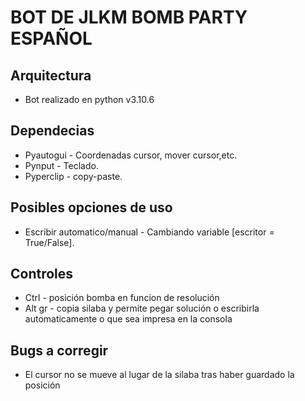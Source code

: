 # BOT DE JLKM BOMB PARTY ESPAÑOL

## Arquitectura
* Bot realizado en python v3.10.6

## Dependecias
* Pyautogui - Coordenadas cursor, mover cursor,etc.
* Pynput - Teclado.
* Pyperclip - copy-paste.

## Posibles opciones de uso
* Escribir automatico/manual - Cambiando variable [escritor = True/False].

## Controles
* Ctrl - posición bomba en funcion de resolución
* Alt gr - copia silaba y permite pegar solución o escribirla automaticamente o que sea impresa en la consola

## Bugs a corregir
* El cursor no se mueve al lugar de la silaba tras haber guardado la posición
